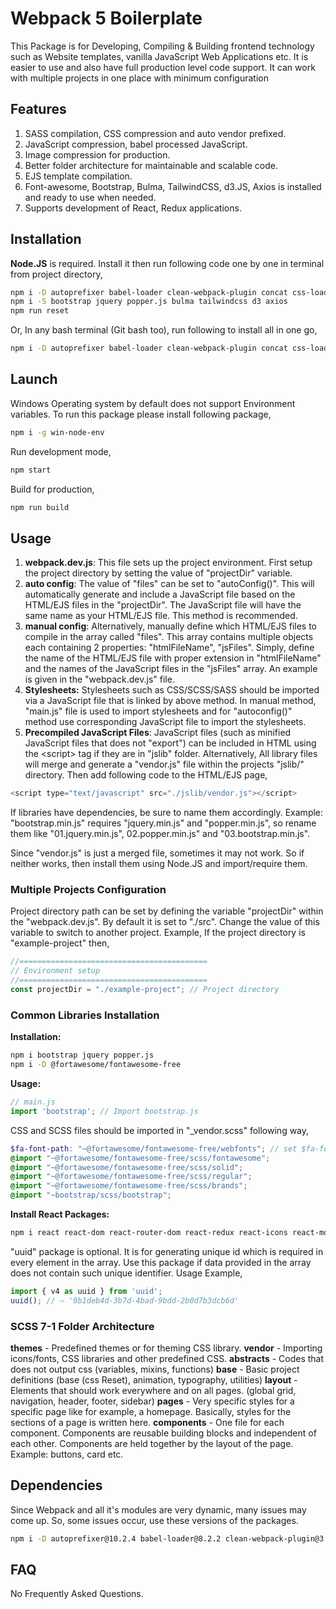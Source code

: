 # Webpack 5 Boilerplate

This Package is for Developing, Compiling & Building frontend technology such as Website templates, vanilla JavaScript Web Applications etc. It is easier to use and also have full production level code support. It can work with multiple projects in one place with minimum configuration

## Features

1. SASS compilation, CSS compression and auto vendor prefixed.
2. JavaScript compression, babel processed JavaScript.
3. Image compression for production.
4. Better folder architecture for maintainable and scalable code.
5. EJS template compilation.
6. Font-awesome, Bootstrap, Bulma, TailwindCSS, d3.JS, Axios is installed and ready to use when needed.
7. Supports development of React, Redux applications.

## Installation

**Node.JS** is required. Install it then run following code one by one in terminal from project directory,

```bash
npm i -D autoprefixer babel-loader clean-webpack-plugin concat css-loader ejs-easy-loader html-loader html-webpack-plugin image-minimizer-webpack-plugin imagemin-jpegtran imagemin-optipng imagemin-svgo imagemin-gifsicle mini-css-extract-plugin node-sass css-minimizer-webpack-plugin postcss postcss-loader prettier sass-loader style-loader webpack webpack-cli webpack-dev-server webpack-merge @babel/preset-env @babel/preset-react @babel/core @babel/plugin-transform-runtime @babel/runtime-corejs3 @babel/plugin-proposal-class-properties @fortawesome/fontawesome-free
npm i -S bootstrap jquery popper.js bulma tailwindcss d3 axios
npm run reset
```
Or, In any bash terminal (Git bash too), run following to install all in one go,

```bash
npm i -D autoprefixer babel-loader clean-webpack-plugin concat css-loader ejs-easy-loader html-loader html-webpack-plugin image-minimizer-webpack-plugin imagemin-jpegtran imagemin-optipng imagemin-svgo imagemin-gifsicle mini-css-extract-plugin node-sass css-minimizer-webpack-plugin postcss postcss-loader prettier sass-loader style-loader webpack webpack-cli webpack-dev-server webpack-merge @babel/preset-env @babel/preset-react @babel/core @babel/plugin-transform-runtime @babel/runtime-corejs3 @babel/plugin-proposal-class-properties @fortawesome/fontawesome-free && npm i -S bootstrap jquery popper.js bulma tailwindcss d3 axios && npm run reset
```



## Launch

Windows Operating system by default does not support Environment variables. To run this package please install following package,

```bash
npm i -g win-node-env
```

Run development mode,

```bash
npm start
```

Build for production,

```bash
npm run build
```



## Usage

1. **webpack.dev.js**: This file sets up the project environment. First setup the project directory by setting the value of "projectDir" variable.
2. **auto config**: The value of "files" can be set to "autoConfig()". This will automatically generate and include a JavaScript file based on the HTML/EJS files in the "projectDir". The JavaScript file will have the same name as your HTML/EJS file. This method is recommended.
3. **manual config**:  Alternatively, manually define which HTML/EJS files to compile in the array called "files". This array contains multiple objects each containing 2 properties: "htmlFileName", "jsFiles". Simply, define the name of the HTML/EJS file with proper extension in "htmlFileName" and the names of the JavaScript files in the "jsFiles" array. An example is given in the "webpack.dev.js" file.
4. **Stylesheets:** Stylesheets such as CSS/SCSS/SASS should be imported via a JavaScript file that is linked by above method. In manual method, "main.js" file is used to import stylesheets and for "autoconfig()" method use corresponding JavaScript file to import the stylesheets.
5. **Precompiled JavaScript Files**: JavaScript files (such as minified JavaScript files that does not "export") can be included in HTML using the \<script\> tag if they are in "jslib" folder. Alternatively, All library files will merge and generate a "vendor.js" file within the projects "jslib/" directory.  Then add following code to the HTML/EJS page,

```javascript
<script type="text/javascript" src="./jslib/vendor.js"></script>
```

 If libraries have dependencies, be sure to name them accordingly. Example: "bootstrap.min.js" requires "jquery.min.js" and "popper.min.js", so rename them like "01.jquery.min.js", 02.popper.min.js" and "03.bootstrap.min.js".

Since "vendor.js" is just a merged file, sometimes it may not work. So if neither works, then install them using Node.JS and import/require them.

### Multiple Projects Configuration

Project directory path can be set by defining the variable "projectDir" within the "webpack.dev.js". By default it is set to "./src". Change the value of this variable to switch to another project. Example, If the project directory is "example-project" then,

```javascript
//==========================================
// Environment setup
//==========================================
const projectDir = "./example-project"; // Project directory
```

### Common Libraries Installation

**Installation:**

```bash
npm i bootstrap jquery popper.js
npm i -D @fortawesome/fontawesome-free
```

**Usage:**

```javascript
// main.js
import 'bootstrap'; // Import bootstrap.js
```

CSS and SCSS files should be imported in "\_vendor.scss" following way,

```scss
$fa-font-path: "~@fortawesome/fontawesome-free/webfonts"; // set $fa-font-path value
@import "~@fortawesome/fontawesome-free/scss/fontawesome";
@import "~@fortawesome/fontawesome-free/scss/solid";
@import "~@fortawesome/fontawesome-free/scss/regular";
@import "~@fortawesome/fontawesome-free/scss/brands";
@import "~bootstrap/scss/bootstrap";
```

**Install React Packages:**

```bash
npm i react react-dom react-router-dom react-redux react-icons react-moment jwt-decode redux redux-thunk moment uuid
```

"uuid" package is optional. It is for generating unique id which is required in every element in the array. Use this package if data provided in the array does not contain such unique identifier.  Usage Example,

```javascript
import { v4 as uuid } from 'uuid';
uuid(); // ⇨ '9b1deb4d-3b7d-4bad-9bdd-2b0d7b3dcb6d'
```



### SCSS 7-1 Folder Architecture

**themes** - Predefined themes or for theming CSS library.
**vendor** - Importing icons/fonts, CSS libraries and other predefined CSS.
**abstracts** - Codes that does not output css (variables, mixins, functions)
**base** - Basic project definitions (base (css Reset), animation, typography, utilities)
**layout** - Elements that should work everywhere and on all pages. (global grid, navigation, header, footer, sidebar)
**pages** - Very specific styles for a specific page like for example, a homepage. Basically, styles for the sections of a page is written here.
**components** - One file for each component. Components are reusable building blocks and independent of each other. Components are held together by the layout of the page. Example: buttons, card etc.

## Dependencies

Since Webpack and all it's modules are very dynamic, many issues may come up. So, some issues occur, use these versions of the packages.

```bash
npm i -D autoprefixer@10.2.4 babel-loader@8.2.2 clean-webpack-plugin@3.0.0 concat@1.0.3 css-loader@5.0.2 css-minimizer-webpack-plugin@1.2.0 ejs-easy-loader@0.1.4 html-loader@2.1.0 html-webpack-plugin@5.2.0 image-minimizer-webpack-plugin@2.2.0 imagemin-gifsicle@7.0.0 imagemin-jpegtran@7.0.0 imagemin-optipng@8.0.0 imagemin-svgo@8.0.0 mini-css-extract-plugin@1.3.8 node-sass@5.0.0 postcss@8.2.6 postcss-loader@5.0.0 prettier@2.2.1 sass-loader@11.0.1 style-loader@2.0.0 webpack@5.23.0 webpack-cli@4.5.0 webpack-dev-server@3.11.2 webpack-merge@5.7.3 @babel/preset-env@7.12.17 @babel/preset-react@7.12.13 @babel/core@7.12.17 @babel/plugin-transform-runtime@7.12.17 @babel/runtime-corejs3@7.12.18 @babel/plugin-proposal-class-properties@7.12.13
```



## FAQ

No Frequently Asked Questions.